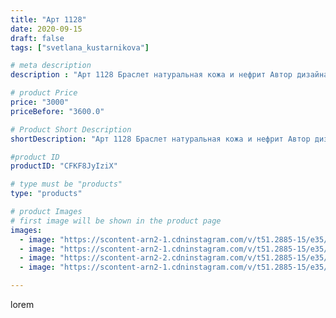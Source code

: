 ```yaml
---
title: "Арт 1128"
date: 2020-09-15
draft: false
tags: ["svetlana_kustarnikova"]

# meta description
description : "Арт 1128 Браслет натуральная кожа и нефрит Автор дизайна mea _ elena _"

# product Price
price: "3000"
priceBefore: "3600.0"

# Product Short Description
shortDescription: "Арт 1128 Браслет натуральная кожа и нефрит Автор дизайна mea _ elena _"

#product ID
productID: "CFKF8JyIziX"

# type must be "products"
type: "products"

# product Images
# first image will be shown in the product page
images:
  - image: "https://scontent-arn2-1.cdninstagram.com/v/t51.2885-15/e35/119386206_268410050818071_1524505020911217792_n.jpg?se=7&tp=1&_nc_ht=scontent-arn2-1.cdninstagram.com&_nc_cat=103&_nc_ohc=vyN6t3RpJCIAX9b7t5r&ccb=7-4&oh=0aff123a74e9c78d68a5329f07d3650a&oe=60818F11&ig_cache_key=MjM5ODc1NTg2ODA4NTY0Njk3MA%3D%3D.2-ccb7-4"
  - image: "https://scontent-arn2-1.cdninstagram.com/v/t51.2885-15/e35/119232209_328705065092095_7871412052340951624_n.jpg?tp=1&_nc_ht=scontent-arn2-1.cdninstagram.com&_nc_cat=107&_nc_ohc=OE2YyTuLyB8AX9vnJ6z&ccb=7-4&oh=ec8bb001aa9f45832264146711c57f04&oe=60825C77&ig_cache_key=MjM5ODc1NTg2ODEwMjQwNzg1MA%3D%3D.2-ccb7-4"
  - image: "https://scontent-arn2-2.cdninstagram.com/v/t51.2885-15/e35/119466218_649899509261688_5564764429146632733_n.jpg?se=8&tp=1&_nc_ht=scontent-arn2-2.cdninstagram.com&_nc_cat=100&_nc_ohc=xIBpxqeqgVAAX9U_OTS&ccb=7-4&oh=7af62c8ece3bbde458714ae084314cd0&oe=608222A8&ig_cache_key=MjM5ODc1NTg2ODA5NDExMzAxMg%3D%3D.2-ccb7-4"
  - image: "https://scontent-arn2-1.cdninstagram.com/v/t51.2885-15/e35/119236567_143407140782193_3117252991021511247_n.jpg?se=8&tp=1&_nc_ht=scontent-arn2-1.cdninstagram.com&_nc_cat=109&_nc_ohc=aDz1hZiRzCYAX9wDnCG&ccb=7-4&oh=afec7552a3590c8d33a568db97c820a3&oe=608390D5&ig_cache_key=MjM5ODc1NTg2ODEwMjU3NDUyOA%3D%3D.2-ccb7-4"

---
```

lorem
